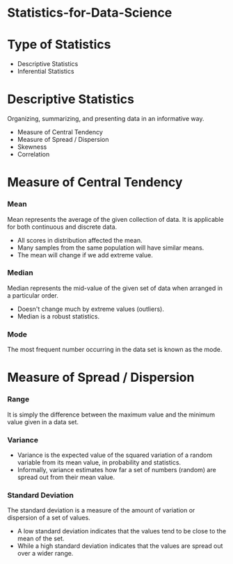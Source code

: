 # Statistics-for-Data-Science
# Type of Statistics
- Descriptive Statistics
- Inferential Statistics
# Descriptive Statistics
Organizing, summarizing, and presenting data in an informative way.
- Measure of Central Tendency
- Measure of Spread / Dispersion
- Skewness
- Correlation
# Measure of Central Tendency
### Mean
Mean represents the average of the given collection of data. It is applicable for both continuous and discrete data.
- All scores in distribution affected the mean.
- Many samples from the same population will have similar means.
- The mean will change if we add extreme value.
### Median
Median represents the mid-value of the given set of data when arranged in a particular order.
- Doesn't change much by extreme values (outliers).
- Median is a robust statistics.
### Mode
The most frequent number occurring in the data set is known as the mode.
# Measure of Spread / Dispersion
### Range
It is simply the difference between the maximum value and the minimum value given in a data set.
### Variance
- Variance is the expected value of the squared variation of a random variable from its mean value, in probability and statistics.
- Informally, variance estimates how far a set of numbers (random) are spread out from their mean value.
### Standard Deviation
The standard deviation is a measure of the amount of variation or dispersion of a set of values.
- A low standard deviation indicates that the values tend to be close to the mean of the set.
- While a high standard deviation indicates that the values are spread out over a wider range.
